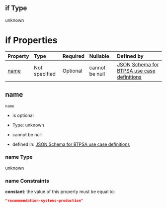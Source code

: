 ## if Type

unknown

# if Properties

| Property      | Type          | Required | Nullable       | Defined by                                                                                                                                                                                                        |
| :------------ | :------------ | :------- | :------------- | :---------------------------------------------------------------------------------------------------------------------------------------------------------------------------------------------------------------- |
| [name](#name) | Not specified | Optional | cannot be null | [JSON Schema for BTPSA use case definitions](btpsa-usecase-properties-services-items-allof-1-then-allof-96-if-properties-name.md "undefined#/properties/services/items/allOf/1/then/allOf/96/if/properties/name") |

## name



`name`

*   is optional

*   Type: unknown

*   cannot be null

*   defined in: [JSON Schema for BTPSA use case definitions](btpsa-usecase-properties-services-items-allof-1-then-allof-96-if-properties-name.md "undefined#/properties/services/items/allOf/1/then/allOf/96/if/properties/name")

### name Type

unknown

### name Constraints

**constant**: the value of this property must be equal to:

```json
"recommendation-systems-production"
```
